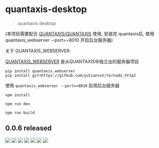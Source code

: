 # quantaxis-desktop 

> quantaxis desktop

(本项目需要配合 [QUANTAXIS/QUANTAXIS](https://github.com/quantaxis/quantaxis) 使用, 安装完 quantaxis后, 使用quantaxis_webserver --port==8010 开启后台服务器)


关于 QUANTAXIS_WEBSERVER:

[QUANTAXIS_WEBSERVER](https://github.com/QUANTAXIS/QUANTAXIS_WEBSERVER) 是从QUANTAXIS中独立出的服务器项目

```
pip install quantaxis_webserver
pip install git+https://github.com/yutiansut/tornado_http2
```

使用 ```quantaxis_webserver --port==8010``` 启用后台服务器



```
npm install

npm run dev

npm run build
```


## 0.0.6 released

![](http://pic.yutiansut.com/qad1.png)
![](http://pic.yutiansut.com/qad2.png)
![](http://pic.yutiansut.com/qad3.png)
![](http://pic.yutiansut.com/qad4.png)
![](http://pic.yutiansut.com/qad5.png)
![](http://pic.yutiansut.com/qad6.png)
![](http://pic.yutiansut.com/qad8.png)
